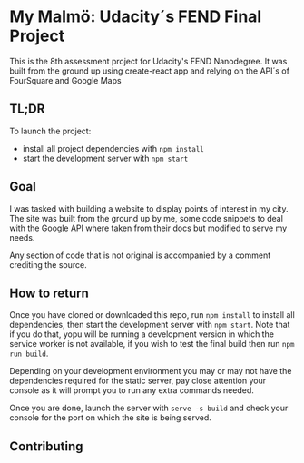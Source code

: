 # My Malmö: Udacity´s FEND Final Project

This is the  8th assessment project for Udacity's FEND Nanodegree. It was built from the ground up using create-react app and relying on the API´s of FourSquare and Google Maps

## TL;DR

To launch the project:

* install all project dependencies with `npm install`
* start the development server with `npm start`

## Goal
I was tasked with building a website to display points of interest in my city. The site was built from the ground up by me, some code snippets to deal with the Google API where taken from their docs but modified to serve my needs.

Any section of code that is not original is accompanied by a comment crediting the source.

## How to return

Once you have cloned or downloaded this repo, run `npm install` to install all dependencies, then start the development server with `npm start`.
Note that if you do that, yopu will be running a development version in which the service worker is not available, if you wish to test the final build then run `npm run build`.

Depending on your development environment you may or may not have the dependencies required for the static server, pay close attention your console as it will prompt you to run any extra commands needed.

Once you are done, launch the server with `serve -s build` and check your console for the port on which the site is being served.

## Contributing